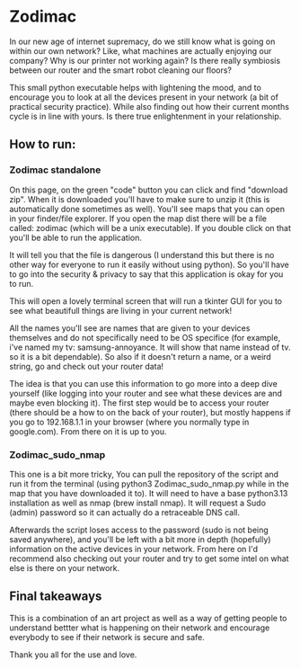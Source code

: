 # Zodimac
In our new age of internet supremacy, do we still know what is going on within our own network? Like, what machines are actually enjoying our company? Why is our printer not working again? Is there really symbiosis between our router and the smart robot cleaning our floors? 

This small python executable helps with lightening the mood, and to encourage you to look at all the devices present in your network (a bit of practical security practice). While also finding out how their current months cycle is in line with yours. Is there true enlightenment in your relationship. 

## How to run:
### Zodimac standalone
On this page, on the green "code" button you can click and find "download zip". When it is downloaded you'll have to make sure to unzip it (this is automatically done sometimes as well). You'll see maps that you can open in your finder/file explorer. If you open the map dist there will be a file called: zodimac (which will be a unix executable). If you double click on that you'll be able to run the application. 

It will tell you that the file is dangerous (I understand this but there is no other way for everyone to run it easily without using python). So you'll have to go into the security & privacy to say that this application is okay for you to run. 

This will open a lovely terminal screen that will run a tkinter GUI for you to see what beautifull things are living in your current network!

All the names you'll see are names that are given to your devices themselves and do not specifically need to be OS specifice (for example, i've named my tv: samsung-annoyance. It will show that name instead of tv. so it is a bit dependable). So also if it doesn't return a name, or a weird string, go and check out your router data!

The idea is that you can use this information to go more into a deep dive yourself (like logging into your router and see what these devices are and maybe even blocking it). The first step would be to access your router (there should be a how to on the back of your router), but mostly happens if you go to 192.168.1.1 in your browser (where you normally type in google.com). From there on it is up to you. 

### Zodimac_sudo_nmap
This one is a bit more tricky, You can pull the repository of the script and run it from the terminal (using python3 Zodimac_sudo_nmap.py while in the map that you have downloaded it to). It will need to have a base python3.13 installation as well as nmap (brew install nmap). It will request a Sudo (admin) password so it can actually do a retraceable DNS call. 

Afterwards the script loses access to the password (sudo is not being saved anywhere), and you'll be left with a bit more in depth (hopefully) information on the active devices in your network. From here on I'd recommend also checking out your router and try to get some intel on what else is there on your network. 

## Final takeaways
This is a combination of an art project as well as a way of getting people to understand bettter what is happening on their network and encourage everybody to see if their network is secure and safe. 

Thank you all for the use and love.

